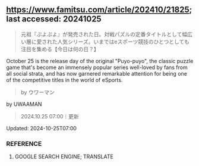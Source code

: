 ## https://www.famitsu.com/article/202410/21825; last accessed: 20241025

> 元祖『ぷよぷよ』が発売された日。対戦パズルの定番タイトルとして幅広い層に愛された人気シリーズ。いまではeスポーツ競技のひとつとしても注目を集める【今日は何の日？】

October 25 is the release day of the original "Puyo-puyo", the classic puzzle game that's become an immensely popular series well-loved by fans from all social strata, and has now garnered remarkable attention for being one of the competitive titles in the world of eSports.

> by ウワーマン

by UWAAMAN

> 2024.10.25 07:00｜更新

Updated: 2024-10-25T07:00 

### REFERENCE

1) GOOGLE SEARCH ENGINE; TRANSLATE
